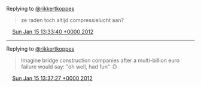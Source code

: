 Replying to [@rikkertkoppes](https://twitter.com/rikkertkoppes/status/158529591022067714)

> ze raden toch altijd compressielucht aan?

<img src="../../media/tweet.ico" width="12" /> [Sun Jan 15 13:33:40 +0000 2012](https://twitter.com/DromerDenker/status/158542366473596930)

----

Replying to [@rikkertkoppes](https://twitter.com/rikkertkoppes/status/158542637299798016)

> Imagine bridge construction companies after a multi\-billion euro failure would say: "oh well, had fun" :D

<img src="../../media/tweet.ico" width="12" /> [Sun Jan 15 13:37:27 +0000 2012](https://twitter.com/DromerDenker/status/158543320459653120)